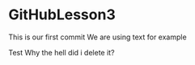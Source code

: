 # GitHubLesson3

This is our first commit
We are using text for example

Test
Why the hell did i delete it?
